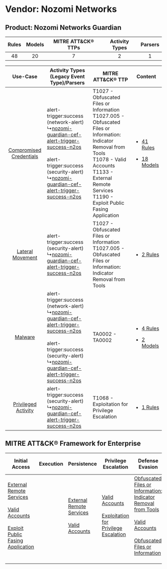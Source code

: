 Vendor: Nozomi Networks
=======================
Product: Nozomi Networks Guardian
---------------------------------
| Rules | Models | MITRE ATT&CK® TTPs | Activity Types | Parsers |
|:-----:|:------:|:------------------:|:--------------:|:-------:|
|  48   |   20   |         7          |       2        |    1    |

|    Use-Case    | Activity Types (Legacy Event Type)/Parsers    | MITRE ATT&CK® TTP    | Content    |
|:----:| ---- | ---- | ---- |
| [Compromised Credentials](../../../UseCases/uc_compromised_credentials.md) |  alert-trigger:success (network-alert)<br> ↳[nozomi-guardian-cef-alert-trigger-success-n2os](Ps/pC_nozomiguardiancefalerttriggersuccessn2os.md)<br><br> alert-trigger:success (security-alert)<br> ↳[nozomi-guardian-cef-alert-trigger-success-n2os](Ps/pC_nozomiguardiancefalerttriggersuccessn2os.md)<br> | T1027 - Obfuscated Files or Information<br>T1027.005 - Obfuscated Files or Information: Indicator Removal from Tools<br>T1078 - Valid Accounts<br>T1133 - External Remote Services<br>T1190 - Exploit Public Fasing Application<br> | [<ul><li>41 Rules</li></ul><ul><li>18 Models</li></ul>](RM/r_m_nozomi_networks_nozomi_networks_guardian_Compromised_Credentials.md) |
|        [Lateral Movement](../../../UseCases/uc_lateral_movement.md)        |  alert-trigger:success (security-alert)<br> ↳[nozomi-guardian-cef-alert-trigger-success-n2os](Ps/pC_nozomiguardiancefalerttriggersuccessn2os.md)<br>    | T1027 - Obfuscated Files or Information<br>T1027.005 - Obfuscated Files or Information: Indicator Removal from Tools<br>    | [<ul><li>2 Rules</li></ul>](RM/r_m_nozomi_networks_nozomi_networks_guardian_Lateral_Movement.md)    |
|    [Malware](../../../UseCases/uc_malware.md)    |  alert-trigger:success (network-alert)<br> ↳[nozomi-guardian-cef-alert-trigger-success-n2os](Ps/pC_nozomiguardiancefalerttriggersuccessn2os.md)<br><br> alert-trigger:success (security-alert)<br> ↳[nozomi-guardian-cef-alert-trigger-success-n2os](Ps/pC_nozomiguardiancefalerttriggersuccessn2os.md)<br> | TA0002 - TA0002<br>    | [<ul><li>4 Rules</li></ul><ul><li>2 Models</li></ul>](RM/r_m_nozomi_networks_nozomi_networks_guardian_Malware.md)    |
|     [Privileged Activity](../../../UseCases/uc_privileged_activity.md)     |  alert-trigger:success (security-alert)<br> ↳[nozomi-guardian-cef-alert-trigger-success-n2os](Ps/pC_nozomiguardiancefalerttriggersuccessn2os.md)<br>    | T1068 - Exploitation for Privilege Escalation<br>    | [<ul><li>1 Rules</li></ul>](RM/r_m_nozomi_networks_nozomi_networks_guardian_Privileged_Activity.md)    |

MITRE ATT&CK® Framework for Enterprise
--------------------------------------
| Initial Access                                                                                                                                                                                                                         | Execution | Persistence                                                                                                                                      | Privilege Escalation                                                                                                                                          | Defense Evasion                                                                                                                                                                                                                                                               | Credential Access | Discovery | Lateral Movement | Collection | Command and Control | Exfiltration | Impact |
| -------------------------------------------------------------------------------------------------------------------------------------------------------------------------------------------------------------------------------------- | --------- | ------------------------------------------------------------------------------------------------------------------------------------------------ | ------------------------------------------------------------------------------------------------------------------------------------------------------------- | ----------------------------------------------------------------------------------------------------------------------------------------------------------------------------------------------------------------------------------------------------------------------------- | ----------------- | --------- | ---------------- | ---------- | ------------------- | ------------ | ------ |
| [External Remote Services](https://attack.mitre.org/techniques/T1133)<br><br>[Valid Accounts](https://attack.mitre.org/techniques/T1078)<br><br>[Exploit Public Fasing Application](https://attack.mitre.org/techniques/T1190)<br><br> |           | [External Remote Services](https://attack.mitre.org/techniques/T1133)<br><br>[Valid Accounts](https://attack.mitre.org/techniques/T1078)<br><br> | [Valid Accounts](https://attack.mitre.org/techniques/T1078)<br><br>[Exploitation for Privilege Escalation](https://attack.mitre.org/techniques/T1068)<br><br> | [Obfuscated Files or Information: Indicator Removal from Tools](https://attack.mitre.org/techniques/T1027/005)<br><br>[Valid Accounts](https://attack.mitre.org/techniques/T1078)<br><br>[Obfuscated Files or Information](https://attack.mitre.org/techniques/T1027)<br><br> |                   |           |                  |            |                     |              |        |